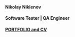 ﻿#### Nikolay Niklenov#### Software Tester | QA Engineer#### [PORTFOLIO and CV](https://nniklenov.github.io/software-tester/)